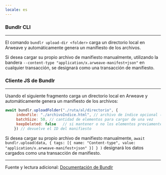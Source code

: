 ```yaml
---
locale: es
---
```

### Bundlr CLI

---

El comando `bundlr upload-dir <folder>` carga un directorio local en Arweave y automáticamente genera un manifiesto de los archivos.

Si desea cargar su propio archivo de manifiesto manualmente, utilizando la bandera `--content-type "application/x.arweave-manifest+json"` en cualquier transacción, se designará como una transacción de manifiesto.

### Cliente JS de Bundlr

---

Usando el siguiente fragmento carga un directorio local en Arweave y automáticamente genera un manifiesto de los archivos:

```js
await bundlr.uploadFolder("./ruta/al/directorio", {
     indexFile: "./archivoIndice.html", // archivo de índice opcional (archivo que el usuario cargará al acceder al manifiesto)
     batchSize: 50, // cantidad de elementos para cargar de una vez
     keepDeleted: false   // si mantener o no los elementos previamente eliminados de cargas anteriores
    }) // devuelve el ID del manifiesto
```

Si desea cargar su propio archivo de manifiesto manualmente, `await bundlr.upload(data, { tags: [{ name: "Content-type", value: "application/x.arweave-manifest+json" }] } )` designará los datos cargados como una transacción de manifiesto.

---

Fuente y lectura adicional: [Documentación de Bundlr](https://docs.bundlr.network/docs/overview)